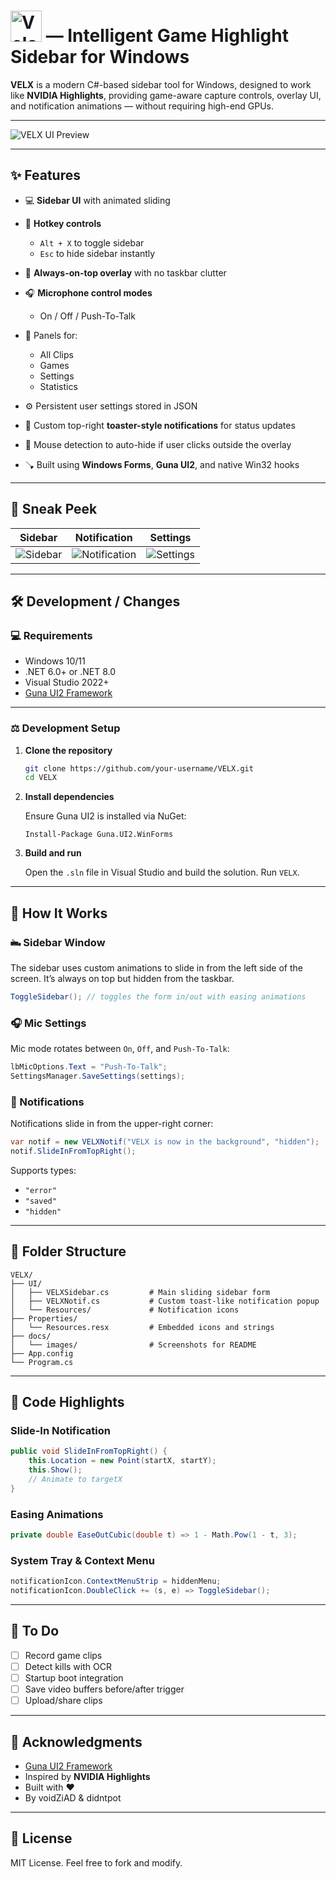 # <img src="https://github.com/user-attachments/assets/abbe771b-a267-489b-9440-385d8f4b554d" alt="VeloraAI" width="50"/> — Intelligent Game Highlight Sidebar for Windows

**VELX** is a modern C#-based sidebar tool for Windows, designed to work like **NVIDIA Highlights**, providing game-aware capture controls, overlay UI, and notification animations — without requiring high-end GPUs.

---

![VELX UI Preview](https://github.com/user-attachments/assets/fc53885b-62d2-4438-baee-7e34a670573a)

---

## ✨ Features

* 💻 **Sidebar UI** with animated sliding
* 🔐 **Hotkey controls**

  * `Alt + X` to toggle sidebar
  * `Esc` to hide sidebar instantly
* 📌 **Always-on-top overlay** with no taskbar clutter
* 🎧 **Microphone control modes**

  * On / Off / Push-To-Talk
* 📁 Panels for:

  * All Clips
  * Games
  * Settings
  * Statistics
* ⚙️ Persistent user settings stored in JSON
* 💬 Custom top-right **toaster-style notifications** for status updates
* 👅 Mouse detection to auto-hide if user clicks outside the overlay
* 🪠 Built using **Windows Forms**, **Guna UI2**, and native Win32 hooks

---

## 📸 Sneak Peek

| Sidebar                             | Notification                                  | Settings                              |
| ----------------------------------- | --------------------------------------------- | ------------------------------------- |
| ![Sidebar](https://github.com/user-attachments/assets/fc53885b-62d2-4438-baee-7e34a670573a) | ![Notification](https://github.com/user-attachments/assets/25b304dd-62bb-454e-89c6-c519bb7e6ef9) | ![Settings](https://github.com/user-attachments/assets/67d10aa2-bae7-47a2-acc4-577b27be7e6b) |

---

## 🛠️ Development / Changes

### 💻 Requirements

* Windows 10/11
* .NET 6.0+ or .NET 8.0
* Visual Studio 2022+
* [Guna UI2 Framework](https://www.nuget.org/packages/Guna.UI2.WinForms/)

---

### ⚖️ Development Setup

1. **Clone the repository**

   ```bash
   git clone https://github.com/your-username/VELX.git
   cd VELX
   ```

2. **Install dependencies**

   Ensure Guna UI2 is installed via NuGet:

   ```
   Install-Package Guna.UI2.WinForms
   ```

3. **Build and run**

   Open the `.sln` file in Visual Studio and build the solution. Run `VELX`.

---

## 🧠 How It Works

### 🖦 Sidebar Window

The sidebar uses custom animations to slide in from the left side of the screen. It’s always on top but hidden from the taskbar.

```csharp
ToggleSidebar(); // toggles the form in/out with easing animations
```

### 🎧 Mic Settings

Mic mode rotates between `On`, `Off`, and `Push-To-Talk`:

```csharp
lbMicOptions.Text = "Push-To-Talk";
SettingsManager.SaveSettings(settings);
```

### 🔔 Notifications

Notifications slide in from the upper-right corner:

```csharp
var notif = new VELXNotif("VELX is now in the background", "hidden");
notif.SlideInFromTopRight();
```

Supports types:

* `"error"`
* `"saved"`
* `"hidden"`

---

## 📁 Folder Structure

```
VELX/
├── UI/
│   ├── VELXSidebar.cs         # Main sliding sidebar form
│   ├── VELXNotif.cs           # Custom toast-like notification popup
│   └── Resources/             # Notification icons
├── Properties/
│   └── Resources.resx         # Embedded icons and strings
├── docs/
│   └── images/                # Screenshots for README
├── App.config
└── Program.cs
```

---

## 🧹 Code Highlights

### Slide-In Notification

```csharp
public void SlideInFromTopRight() {
    this.Location = new Point(startX, startY);
    this.Show();
    // Animate to targetX
}
```

### Easing Animations

```csharp
private double EaseOutCubic(double t) => 1 - Math.Pow(1 - t, 3);
```

### System Tray & Context Menu

```csharp
notificationIcon.ContextMenuStrip = hiddenMenu;
notificationIcon.DoubleClick += (s, e) => ToggleSidebar();
```

---

## 🚧 To Do

* [ ] Record game clips
* [ ] Detect kills with OCR
* [ ] Startup boot integration
* [ ] Save video buffers before/after trigger
* [ ] Upload/share clips

---

## 🙌 Acknowledgments

* [Guna UI2 Framework](https://www.nuget.org/packages/Guna.UI2.WinForms/)
* Inspired by **NVIDIA Highlights**
* Built with ❤
* By voidZiAD & didntpot

---

## 📄 License

MIT License. Feel free to fork and modify.

